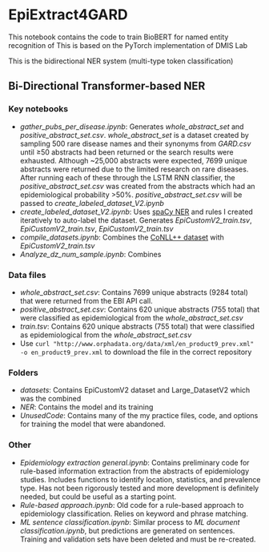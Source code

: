 # EpiExtract4GARD
This notebook contains the code to train BioBERT for named entity recognition of 
This is based on the PyTorch implementation of 
DMIS Lab

This is the bidirectional NER system (multi-type token classification)
## Bi-Directional Transformer-based NER
### Key notebooks
- *gather_pubs_per_disease.ipynb*: Generates *whole_abstract_set* and *positive_abstract_set.csv*. *whole_abstract_set* is a dataset created by sampling 500 rare disease names and their synonyms from *GARD.csv* until &ge;50 abstracts had been returned or the search results were exhausted. Although ~25,000 abstracts were expected, 7699 unique abstracts were returned due to the limited research on rare diseases. After running each of these through the LSTM RNN classifier, the *positive_abstract_set.csv* was created from the abstracts which had an epidemiological probability >50%. *positive_abstract_set.csv* will be passed to *create_labeled_dataset_V2.ipynb*
- *create_labeled_dataset_V2.ipynb*: Uses [spaCy NER](https://spacy.io/usage/linguistic-features#named-entities) and rules I created iteratively to auto-label the dataset. Generates *EpiCustomV2_train.tsv*, *EpiCustomV2_train.tsv*, *EpiCustomV2_train.tsv* 
- *compile_datasets.ipynb*: Combines the [CoNLL++ dataset](https://github.com/huggingface/datasets/tree/master/datasets/conllpp) with *EpiCustomV2_train.tsv*
- *Analyze_dz_num_sample.ipynb*: Combines

### Data files
- *whole_abstract_set.csv*: Contains 7699 unique abstracts (9284 total) that were returned from the EBI API call.
- *positive_abstract_set.csv*: Contains 620 unique abstracts (755 total) that were classified as epidemiological from the *whole_abstract_set.csv*
- *train.tsv*: Contains 620 unique abstracts (755 total) that were classified as epidemiological from the *whole_abstract_set.csv*
- Use ```curl "http://www.orphadata.org/data/xml/en_product9_prev.xml" -o en_product9_prev.xml``` to download the file in the correct repository
### Folders
- *datasets*: Contains EpiCustomV2 dataset and Large_DatasetV2 which was the combined 
- *NER*: Contains the model and its training
- *UnusedCode*: Contains many of the my practice files, code, and options for training the model that were abandoned.

### Other
- *Epidemiology extraction general.ipynb*: Contains preliminary code for rule-based information extraction from the abstracts of epidemiology studies. Includes functions to identify location, statistics, and prevalence type. Has not been rigorously tested and more development is definitely needed, but could be useful as a starting point.
- *Rule-based approach.ipynb*: Old code for a rule-based approach to epidemiology classification. Relies on keyword and phrase matching.
- *ML sentence classification.ipynb*: Similar process to *ML document classification.ipynb*, but predictions are generated on sentences. Training and validation sets have been deleted and must be re-created.
